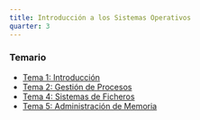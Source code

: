 ```yaml
---
title: Introducción a los Sistemas Operativos
quarter: 3
---
```


### Temario

* [Tema 1: Introducción](iso/tema-1.md)
* [Tema 2: Gestión de Procesos](iso/tema-2.md)
* [Tema 4: Sistemas de Ficheros](iso/tema-4.md)
* [Tema 5: Administración de Memoria](iso/tema-5.md)
